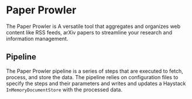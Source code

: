 # Paper Prowler

The Paper Prowler is A versatile tool that aggregates and organizes web content like RSS feeds, arXiv papers to streamline your research and information management.

## Pipeline

The Paper Prowler pipeline is a series of steps that are executed  to fetch, process, and store the data. The pipeline relies on configuration files to specify the steps and their parameters and writes and updates a Haystack `InMemoryDocumentStore` with the processed data.
